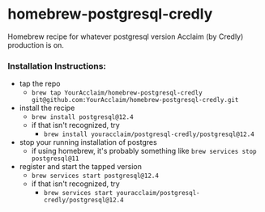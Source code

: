 # homebrew-postgresql-credly
Homebrew recipe for whatever postgresql version Acclaim (by Credly) production is on.

### Installation Instructions:
- tap the repo
    - `brew tap YourAcclaim/homebrew-postgresql-credly git@github.com:YourAcclaim/homebrew-postgresql-credly.git`
- install the recipe
    - `brew install postgresql@12.4`
    - if that isn't recognized, try
        - `brew install youracclaim/postgresql-credly/postgresql@12.4`
- stop your running installation of postgres
    - if using homebrew, it's probably something like `brew services stop postgresql@11`
- register and start the tapped version
    - `brew services start postgresql@12.4`
    - if that isn't recognized, try
        - `brew services start youracclaim/postgresql-credly/postgresql@12.4`
